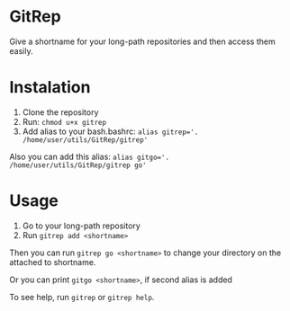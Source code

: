 # GitRep
Give a shortname for your long-path repositories and then access them easily.

# Instalation
1. Clone the repository 
2. Run: `chmod u+x gitrep`
3. Add alias to your bash.bashrc:
`alias gitrep='. /home/user/utils/GitRep/gitrep'`

Also you can add this alias:
`alias gitgo='. /home/user/utils/GitRep/gitrep go'`

# Usage 
1. Go to your long-path repository
2. Run `gitrep add <shortname>`

Then you can run `gitrep go <shortname>` to change your directory on the attached to shortname.

Or you can print `gitgo <shortname>`, if second alias is added

To see help, run `gitrep` or `gitrep help`.
